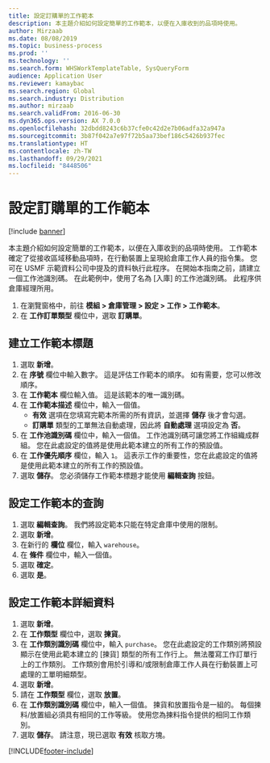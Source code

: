 ```yaml
---
title: 設定訂購單的工作範本
description: 本主題介紹如何設定簡單的工作範本，以便在入庫收到的品項時使用。
author: Mirzaab
ms.date: 08/08/2019
ms.topic: business-process
ms.prod: ''
ms.technology: ''
ms.search.form: WHSWorkTemplateTable, SysQueryForm
audience: Application User
ms.reviewer: kamaybac
ms.search.region: Global
ms.search.industry: Distribution
ms.author: mirzaab
ms.search.validFrom: 2016-06-30
ms.dyn365.ops.version: AX 7.0.0
ms.openlocfilehash: 32dbdd8243c6b37cfe0c42d2e7b06adfa32a947a
ms.sourcegitcommit: 3b87f042a7e97f72b5aa73bef186c5426b937fec
ms.translationtype: HT
ms.contentlocale: zh-TW
ms.lasthandoff: 09/29/2021
ms.locfileid: "8448506"
---
```

# <a name="set-up-a-work-template-for-purchase-orders"></a>設定訂購單的工作範本

[!include [banner](../../includes/banner.md)]

本主題介紹如何設定簡單的工作範本，以便在入庫收到的品項時使用。 工作範本確定了從接收區域移動品項時，在行動裝置上呈現給倉庫工作人員的指令集。 您可在 USMF 示範資料公司中提及的資料執行此程序。 在開始本指南之前，請建立一個工作池識別碼。 在此範例中，使用了名為 [入庫] 的工作池識別碼。 此程序供倉庫經理所用。

1. 在瀏覽窗格中，前往 **模組 > 倉庫管理 > 設定 > 工作 > 工作範本**。
2. 在 **工作訂單類型** 欄位中，選取 **訂購單**。

## <a name="create-a-work-template-header"></a>建立工作範本標題
1. 選取 **新增**。
2. 在 **序號** 欄位中輸入數字。 這是評估工作範本的順序。 如有需要，您可以修改順序。  
3. 在 **工作範本** 欄位輸入值。 這是該範本的唯一識別碼。  
4. 在 **工作範本描述** 欄位中，輸入一個值。
    - **有效** 選項在您填寫完範本所需的所有資訊，並選擇 **儲存** 後才會勾選。  
    - **訂購單** 類型的工單無法自動處理，因此將 **自動處理** 選項設定為 **否**。  
5. 在 **工作池識別碼** 欄位中，輸入一個值。 工作池識別碼可讓您將工作組織成群組。 您在此處設定的值將是使用此範本建立的所有工作的預設值。  
6. 在 **工作優先順序** 欄位，輸入 `1`。 這表示工作的重要性，您在此處設定的值將是使用此範本建立的所有工作的預設值。  
7. 選取 **儲存**。 您必須儲存工作範本標題才能使用 **編輯查詢** 按鈕。  

## <a name="set-up-the-query-for-the-work-template"></a>設定工作範本的查詢
1. 選取 **編輯查詢**。 我們將設定範本只能在特定倉庫中使用的限制。  
2. 選取 **新增**。
3. 在新行的 **欄位** 欄位，輸入 `warehouse`。
4. 在 **條件** 欄位中，輸入一個值。
5. 選取 **確定**。
6. 選取 **是**。

## <a name="set-work-template-details"></a>設定工作範本詳細資料
1. 選取 **新增**。
2. 在 **工作類型** 欄位中，選取 **揀貨**。
3. 在 **工作類別識別碼** 欄位中，輸入 `purchase`。 您在此處設定的工作類別將預設顯示在使用此範本建立的 [揀貨] 類型的所有工作行上。 無法覆寫工作訂單行上的工作類別。 工作類別會用於引導和/或限制倉庫工作人員在行動裝置上可處理的工單明細類型。  
4. 選取 **新增**。
5. 請在 **工作類型** 欄位，選取 **放置**。
6. 在 **工作類別識別碼** 欄位中，輸入一個值。 揀貨和放置指令是一組的。 每個揀料/放置組必須具有相同的工作等級。 使用您為揀料指令提供的相同工作類別。  
7. 選取 **儲存**。 請注意，現已選取 **有效** 核取方塊。  



[!INCLUDE[footer-include](../../../includes/footer-banner.md)]